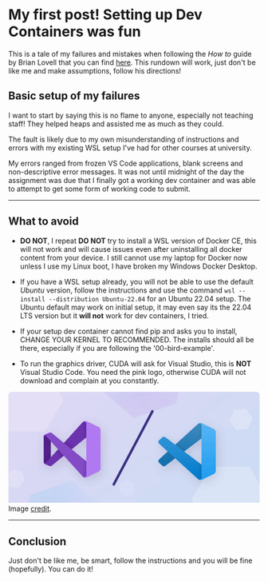 # My first post! Setting up Dev Containers was fun

This is a tale of my failures and mistakes when following the *How to* guide by Brian Lovell that you can find [here](https://lovellbrian.github.io/2023/10/02/BYODImage.html). This rundown will work, just don't be like me and make assumptions, follow his directions!

## Basic setup of my failures

I want to start by saying this is no flame to anyone, especially not teaching staff! They helped heaps and assisted me as much as they could.

The fault is likely due to my own misunderstanding of instructions and errors with my existing WSL setup I've had for other courses at university.

My errors ranged from frozen VS Code applications, blank screens and non-descriptive error messages. It was not until midnight of the day the assignment was due that I finally got a working dev container and was able to attempt to get some form of working code to submit.

---

## What to avoid

- **DO NOT**, I repeat **DO NOT** try to install a WSL version of Docker CE, this will not work and will cause issues even after uninstalling all docker content from your device. I still cannot use my laptop for Docker now unless I use my Linux boot, I have broken my Windows Docker Desktop.

- If you have a WSL setup already, you will not be able to use the default *Ubuntu* version, follow the instructions and use the command `wsl --install --distribution Ubuntu-22.04` for an Ubuntu 22.04 setup. The Ubuntu default may work on initial setup, it may even say its the 22.04 LTS version but it **will not** work for dev containers, I tried.

- If your setup dev container cannot find pip and asks you to install, CHANGE YOUR KERNEL TO RECOMMENDED. The installs should all be there, especially if you are following the '00-bird-example'.

- To run the graphics driver, CUDA will ask for Visual Studio, this is **NOT** Visual Studio Code. You need the pink logo, otherwise CUDA will not download and complain at you constantly.

![](/../images/vs_vs_vsc.png "THE PINK ONE!!!")
Image [credit](https://www.tabnine.com/blog/visual-studio-vs-visual-studio-code/).

---

## Conclusion
Just don't be like me, be smart, follow the instructions and you will be fine (hopefully). You can do it!
